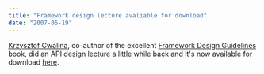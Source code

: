 ```yaml
---
title: "Framework design lecture avaliable for download"
date: "2007-06-19"
---
```


[Krzysztof Cwalina](http://blogs.msdn.com/kcwalina/default.aspx), co-author of the excellent [Framework Design Guidelines](http://www.amazon.co.uk/Framework-Design-Guidelines-Conventions-Development/dp/0321246756) book, did an API design lecture a little while back and it's now available for download [here](http://download.microsoft.com/download/8/0/8/808412ec-2561-413d-a9e3-5cd47d37d763/FDGNetCast.zip).
